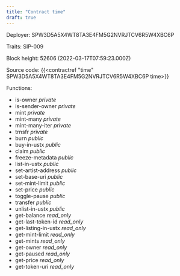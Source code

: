 ```yaml
---
title: "Contract time"
draft: true
---
```

Deployer: SPW3D5A5X4WT8TA3E4FM5G2NVRJTCV6R5W4XBC6P

Traits:
SIP-009 



Block height: 52606 (2022-03-17T07:59:23.000Z)

Source code: {{<contractref "time" SPW3D5A5X4WT8TA3E4FM5G2NVRJTCV6R5W4XBC6P time>}}

Functions:

* is-owner _private_
* is-sender-owner _private_
* mint _private_
* mint-many _private_
* mint-many-iter _private_
* trnsfr _private_
* burn _public_
* buy-in-ustx _public_
* claim _public_
* freeze-metadata _public_
* list-in-ustx _public_
* set-artist-address _public_
* set-base-uri _public_
* set-mint-limit _public_
* set-price _public_
* toggle-pause _public_
* transfer _public_
* unlist-in-ustx _public_
* get-balance _read_only_
* get-last-token-id _read_only_
* get-listing-in-ustx _read_only_
* get-mint-limit _read_only_
* get-mints _read_only_
* get-owner _read_only_
* get-paused _read_only_
* get-price _read_only_
* get-token-uri _read_only_
